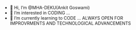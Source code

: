 - 👋 Hi, I’m @MHA-DEKU(Ankit Goswami)
- 👀 I’m interested in CODING ...
- 🌱 I’m currently learning to CODE ...
ALWAYS OPEN FOR IMPROVRMENTS AND TECHNOLOGICAL ADVANCEMENTS
